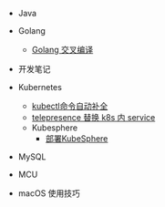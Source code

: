 * Java

* Golang

    * [Golang 交叉编译](golang/交叉编译.md)

* 开发笔记

* Kubernetes

    * [kubectl命令自动补全](kubernetes/kubectl命令自动补全.md)
    * [telepresence 替换 k8s 内 service](kubernetes/telepresence替换k8s内service.md)
    * Kubesphere
        - [部署KubeSphere](kubernetes/kubesphere/部署KubeSphere.md)
        
* MySQL

* MCU

* macOS 使用技巧